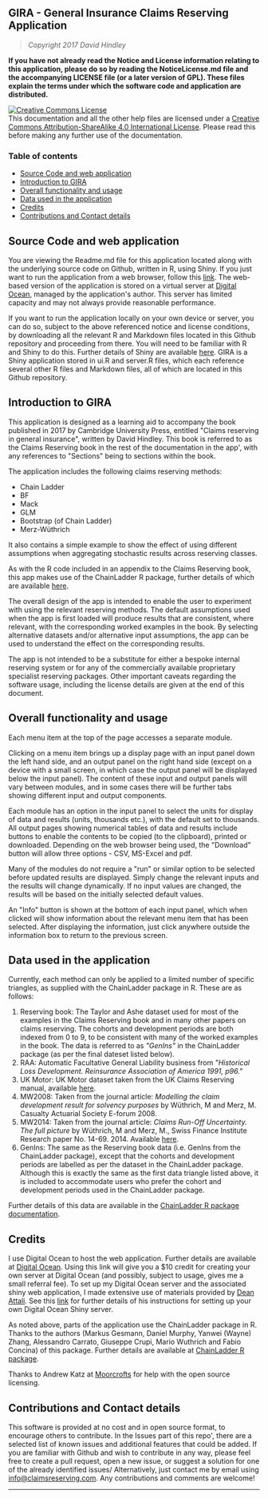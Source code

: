 ## GIRA - General Insurance Claims Reserving Application

> *Copyright 2017 David Hindley*

**If you have not already read the Notice and License information relating to this application, please do so by reading the NoticeLicense.md file and the accompanying LICENSE file (or a later version of GPL). These files explain the terms under which the software code and application are distributed.**

<a rel="license" href="http://creativecommons.org/licenses/by-sa/4.0/"><img alt="Creative Commons License" style="border-width:0" src="https://i.creativecommons.org/l/by-sa/4.0/88x31.png" /></a><br />This documentation and all the other help files are licensed under a <a rel="license" href="http://creativecommons.org/licenses/by-sa/4.0/">Creative Commons Attribution-ShareAlike 4.0 International License</a>.  Please read this before making any further use of the documentation.

### Table of contents

- [Source Code and web application](#sourcecode)
- [Introduction to GIRA](#intro)
- [Overall functionality and usage](#overallfunc)
- [Data used in the application](#data)
- [Credits](#credits)
- [Contributions and Contact details](#contact)


## Source Code and web application

You are viewing the Readme.md file for this application located along with the underlying source code on Github, written in R, using Shiny.  If you just want to run the application from a web browser, follow this [link](https://goo.gl/ZrEcM5).  The web-based version of the application is stored on a virtual server at [Digital Ocean](https://www.digitalocean.com/), managed by the application's author.  This server has limited capacity and may not always provide reasonable performance.  

If you want to run the application locally on your own device or server, you can do so, subject to the above referenced notice and license conditions, by downloading all the relevant R and Markdown files located in this Github repository and proceeding from there.  You will need to be familiar with R and Shiny to do this. Further details of Shiny are available [here](https://shiny.rstudio.com/).  GIRA is a Shiny application stored in ui.R and server.R files, which each reference several other R files and Markdown files, all of which are located in this Github repository.

## Introduction to GIRA

This application is designed as a learning aid to accompany the book published in 2017 by Cambridge University Press, entitled "Claims reserving in general insurance", written by David Hindley.  This book is referred to as the Claims Reserving book in the rest of the documentation in the app', with any references to "Sections" being to sections within the book.

The application includes the following claims reserving methods:

* Chain Ladder
* BF
* Mack
* GLM
* Bootstrap (of Chain Ladder)
* Merz-Wüthrich

It also contains a simple example to show the effect of using different assumptions when aggregating stochastic results across reserving classes. 

As with the R code included in an appendix to the Claims Reserving book, this app makes use of the ChainLadder R package, further details of which are available [here](https://cran.r-project.org/web/packages/ChainLadder/ChainLadder.pdf).

The overall design of the app is intended to enable the user to experiment with using the relevant reserving methods.  The default assumptions used when the app is first loaded will produce results that are consistent, where relevant, with the corresponding worked examples in the book. By selecting alternative datasets and/or alternative input assumptions, the app can be used to understand the effect on the corresponding results.

The app is not intended to be a substitute for either a bespoke internal reserving system or for any of the commercially available proprietary specialist reserving packages. Other important caveats regarding the software usage, including the license details are given at the end of this document. 
 

## Overall functionality and usage

Each menu item at the top of the page accesses a separate module. 

Clicking on a menu item brings up a display page with an input panel down the left hand side, and an output panel on the right hand side (except on a device with a small screen, in which case the output panel will be displayed below the input panel).  The content of these input and output panels will vary between modules, and in some cases there will be further tabs showing different input and output components. 

Each module has an option in the input panel to select the units for display of data and results (units, thousands etc.), with the default set to thousands.  All output pages showing numerical tables of data and results include buttons to enable the contents to be copied (to the clipboard), printed or downloaded.  Depending on the web browser being used, the "Download" button will allow three options - CSV, MS-Excel and pdf.

Many of the modules do not require a "run" or similar option to be selected before updated results are displayed. Simply change the relevant inputs and the results will change dynamically.  If no input values are changed, the results will be based on the initially selected default values.

An "Info" button is shown at the bottom of each input panel, which when clicked will show information about the relevant menu item that has been selected.  After displaying the information, just click anywhere outside the information box to return to the previous screen.

## Data used in the application

Currently, each method can only be applied to a limited number of specific triangles, as supplied with the ChainLadder package in R. These are as follows:

1. Reserving book: The Taylor and Ashe dataset used for most of the examples in the Claims Reserving book and in many other papers on claims reserving.  The cohorts and development periods are both indexed from 0 to 9, to be consistent with many of the worked examples in the book. The data is referred to as *"GenIns"* in the ChainLadder package (as per the final dateset listed below).
2. RAA: Automatic Facultative General Liability business from *"Historical Loss Development. Reinsurance Association of America 1991, p96."*
3. UK Motor: UK Motor dataset taken from the UK Claims Reserving manual, available [here](http://www.actuaries.org.uk/research-and-resources/documents/claims-reserving-manual-vol2-section-d5-regression-models-based-lo-0 "Claims reserving manual").
4. MW2008: Taken from the journal article: *Modelling the claim development result for solvency purposes* by Wüthrich, M and Merz, M. Casualty Actuarial Society E-forum 2008.
5. MW2014: Taken from the journal article: *Claims Run-Off Uncertainty. The full picture* by Wüthrich, M and Merz, M., Swiss Finance Institute Research paper No. 14-69. 2014. Available [here](http://ssrn.com/abstract=2524352).
6. GenIns: The same as the Reserving book data (i.e. GenIns from the ChainLadder package), except that the cohorts and development periods are labelled as per the dataset in the ChainLadder package. Although this is exactly the same as the first data triangle listed above, it is included to accommodate users who prefer the cohort and development periods used in the ChainLadder package. 

Further details of this data are available in the [ChainLadder R package documentation](https://cran.r-project.org/web/packages/ChainLadder/ChainLadder.pdf).

## Credits

I use Digital Ocean to host the web application.  Further details are available at [Digital Ocean](https://m.do.co/c/55032fedbb01). Using this link will give you a $10 credit for creating your own server at Digital Ocean (and possibly, subject to usage, gives me a small referral fee).  To set up my Digital Ocean server and the associated shiny web application, I made extensive use of materials provided by [Dean Attali](http://deanattali.com/). See this [link](http://deanattali.com/2015/05/09/setup-rstudio-shiny-server-digital-ocean/) for further details of his instructions for setting up your own Digital Ocean Shiny server.

As noted above, parts of the application use the ChainLadder package in R.  Thanks to the authors (Markus Gesmann, Daniel Murphy, Yanwei (Wayne) Zhang, Alessandro Carrato, Giuseppe Crupi, Mario Wuthrich and Fabio Concina) of this package.  Further details are available at [ChainLadder R package](https://github.com/mages/ChainLadder).

Thanks to Andrew Katz at [Moorcrofts](http://www.moorcrofts.com) for help with the open source licensing.

## Contributions and Contact details

This software is provided at no cost and in open source format, to encourage others to contribute.  In the Issues part of this repo', there are a selected list of known issues and additional features that could be added. If you are familiar with Github and wish to contribute in any way, please feel free to create a pull request, open a new issue, or suggest a solution for one of the already identified issues/  Alternatively, just contact me by email using info@claimsreserving.com.  Any contributions and comments are welcome!

----------

